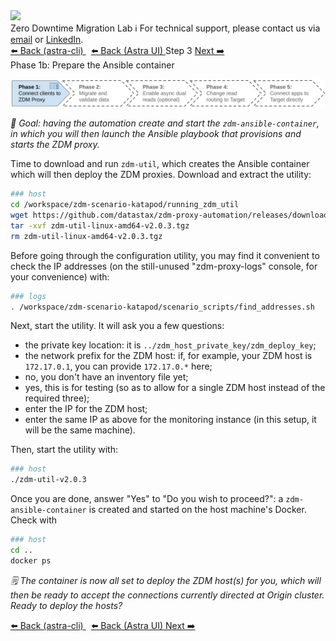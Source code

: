 <!-- TOP -->
<div class="top">
  <img src="https://datastax-academy.github.io/katapod-shared-assets/images/ds-academy-logo.svg" />
  <div class="scenario-title-section">
    <span class="scenario-title">Zero Downtime Migration Lab</span>
    <span class="scenario-subtitle">ℹ️ For technical support, please contact us via <a href="mailto:aleksandr.volochnev@datastax.com">email</a> or <a href="https://dtsx.io/aleks">LinkedIn</a>.</span>
  </div>
</div>

<!-- NAVIGATION -->
<div id="navigation-top" class="navigation-top">
  <a href='command:katapod.loadPage?[{"step":"step2_astra_cli"}]' 
    class="btn btn-dark navigation-top-left">⬅️ Back (astra-cli)
  </a>
  <a href='command:katapod.loadPage?[{"step":"step2_astra_ui"}]' 
    class="btn btn-dark navigation-top-left"
    style="margin-left: 8px;"
  >⬅️ Back (Astra UI)
  </a>
  <span class="step-count">Step 3</span>
  <a href='command:katapod.loadPage?[{"step":"step4"}]' 
    class="btn btn-dark navigation-top-right">Next ➡️
  </a>
</div>

<!-- CONTENT -->

<div class="step-title">Phase 1b: Prepare the Ansible container</div>

![Phase 1b](images/p1b.png)

_🎯 Goal: having the automation create and start the `zdm-ansible-container`, in which you will then launch the Ansible playbook that provisions and starts the ZDM proxy._

Time to download and run `zdm-util`, which creates the Ansible container which will then deploy the ZDM proxies. Download and extract the utility:

```bash
### host
cd /workspace/zdm-scenario-katapod/running_zdm_util
wget https://github.com/datastax/zdm-proxy-automation/releases/download/v2.0.3/zdm-util-linux-amd64-v2.0.3.tgz
tar -xvf zdm-util-linux-amd64-v2.0.3.tgz
rm zdm-util-linux-amd64-v2.0.3.tgz
```

Before going through the configuration utility, you may find it convenient to check the IP addresses
(on the still-unused "zdm-proxy-logs" console, for your convenience) with:

```bash
### logs
. /workspace/zdm-scenario-katapod/scenario_scripts/find_addresses.sh
```

Next, start the utility. It will ask you a few questions:

- the private key location: it is `../zdm_host_private_key/zdm_deploy_key`;
- the network prefix for the ZDM host: if, for example, your ZDM host is `172.17.0.1`, you can provide `172.17.0.*` here;
- no, you don't have an inventory file yet;
- yes, this is for testing (so as to allow for a single ZDM host instead of the required three);
- enter the IP for the ZDM host;
- enter the same IP as above for the monitoring instance (in this setup, it will be the same machine).

Then, start the utility with:

```bash
### host
./zdm-util-v2.0.3
```

Once you are done, answer "Yes" to "Do you wish to proceed?": a `zdm-ansible-container` is created and started
on the host machine's Docker. Check with

```bash
### host
cd ..
docker ps
```

_🗒️ The container is now all set to deploy the ZDM host(s) for you,
which will then be ready to accept the connections currently directed
at Origin cluster. Ready to deploy the hosts?_

<!-- NAVIGATION -->
<div id="navigation-top" class="navigation-top">
  <a href='command:katapod.loadPage?[{"step":"step2_astra_cli"}]' 
    class="btn btn-dark navigation-top-left">⬅️ Back (astra-cli)
  </a>
  <a href='command:katapod.loadPage?[{"step":"step2_astra_ui"}]' 
    class="btn btn-dark navigation-top-left"
    style="margin-left: 8px;"
  >⬅️ Back (Astra UI)
  </a>
  <a href='command:katapod.loadPage?[{"step":"step4"}]' 
    class="btn btn-dark navigation-top-right">Next ➡️
  </a>
</div>
